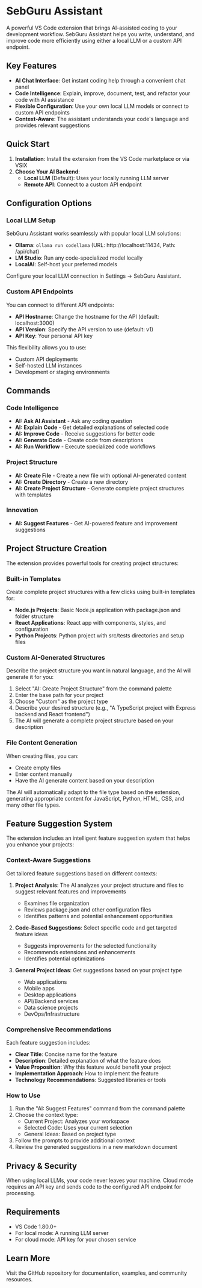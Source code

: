 # SebGuru Assistant

A powerful VS Code extension that brings AI-assisted coding to your development workflow. SebGuru Assistant helps you write, understand, and improve code more efficiently using either a local LLM or a custom API endpoint.

## Key Features

- **AI Chat Interface**: Get instant coding help through a convenient chat panel
- **Code Intelligence**: Explain, improve, document, test, and refactor your code with AI assistance
- **Flexible Configuration**: Use your own local LLM models or connect to custom API endpoints
- **Context-Aware**: The assistant understands your code's language and provides relevant suggestions

## Quick Start

1. **Installation**: Install the extension from the VS Code marketplace or via VSIX
2. **Choose Your AI Backend**:
   - **Local LLM** (Default): Uses your locally running LLM server
   - **Remote API**: Connect to a custom API endpoint

## Configuration Options

### Local LLM Setup

SebGuru Assistant works seamlessly with popular local LLM solutions:

- **Ollama**: `ollama run codellama` (URL: http://localhost:11434, Path: /api/chat)
- **LM Studio**: Run any code-specialized model locally
- **LocalAI**: Self-host your preferred models

Configure your local LLM connection in Settings → SebGuru Assistant.

### Custom API Endpoints

You can connect to different API endpoints:

- **API Hostname**: Change the hostname for the API (default: localhost:3000)
- **API Version**: Specify the API version to use (default: v1)
- **API Key**: Your personal API key

This flexibility allows you to use:
- Custom API deployments
- Self-hosted LLM instances
- Development or staging environments

## Commands

### Code Intelligence
- **AI: Ask AI Assistant** - Ask any coding question
- **AI: Explain Code** - Get detailed explanations of selected code
- **AI: Improve Code** - Receive suggestions for better code
- **AI: Generate Code** - Create code from descriptions
- **AI: Run Workflow** - Execute specialized code workflows

### Project Structure
- **AI: Create File** - Create a new file with optional AI-generated content
- **AI: Create Directory** - Create a new directory
- **AI: Create Project Structure** - Generate complete project structures with templates

### Innovation
- **AI: Suggest Features** - Get AI-powered feature and improvement suggestions

## Project Structure Creation

The extension provides powerful tools for creating project structures:

### Built-in Templates

Create complete project structures with a few clicks using built-in templates for:

- **Node.js Projects**: Basic Node.js application with package.json and folder structure
- **React Applications**: React app with components, styles, and configuration
- **Python Projects**: Python project with src/tests directories and setup files

### Custom AI-Generated Structures

Describe the project structure you want in natural language, and the AI will generate it for you:

1. Select "AI: Create Project Structure" from the command palette
2. Enter the base path for your project
3. Choose "Custom" as the project type
4. Describe your desired structure (e.g., "A TypeScript project with Express backend and React frontend")
5. The AI will generate a complete project structure based on your description

### File Content Generation

When creating files, you can:
- Create empty files
- Enter content manually
- Have the AI generate content based on your description

The AI will automatically adapt to the file type based on the extension, generating appropriate content for JavaScript, Python, HTML, CSS, and many other file types.

## Feature Suggestion System

The extension includes an intelligent feature suggestion system that helps you enhance your projects:

### Context-Aware Suggestions

Get tailored feature suggestions based on different contexts:

1. **Project Analysis**: The AI analyzes your project structure and files to suggest relevant features and improvements
   - Examines file organization
   - Reviews package.json and other configuration files
   - Identifies patterns and potential enhancement opportunities

2. **Code-Based Suggestions**: Select specific code and get targeted feature ideas
   - Suggests improvements for the selected functionality
   - Recommends extensions and enhancements
   - Identifies potential optimizations

3. **General Project Ideas**: Get suggestions based on your project type
   - Web applications
   - Mobile apps
   - Desktop applications
   - API/Backend services
   - Data science projects
   - DevOps/Infrastructure

### Comprehensive Recommendations

Each feature suggestion includes:

- **Clear Title**: Concise name for the feature
- **Description**: Detailed explanation of what the feature does
- **Value Proposition**: Why this feature would benefit your project
- **Implementation Approach**: How to implement the feature
- **Technology Recommendations**: Suggested libraries or tools

### How to Use

1. Run the "AI: Suggest Features" command from the command palette
2. Choose the context type:
   - Current Project: Analyzes your workspace
   - Selected Code: Uses your current selection
   - General Ideas: Based on project type
3. Follow the prompts to provide additional context
4. Review the generated suggestions in a new markdown document

## Privacy & Security

When using local LLMs, your code never leaves your machine. Cloud mode requires an API key and sends code to the configured API endpoint for processing.

## Requirements

- VS Code 1.80.0+
- For local mode: A running LLM server
- For cloud mode: API key for your chosen service

## Learn More

Visit the GitHub repository for documentation, examples, and community resources.
